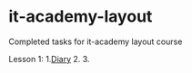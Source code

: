 # it-academy-layout
Completed tasks for it-academy layout course

Lesson 1: 
1.[Diary](https://lchernik.github.io/it-academy-layout/student/summary.html) 
2. 
3.  
